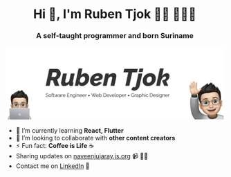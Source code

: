 <h1 align="center">Hi 👋, I'm Ruben Tjok 👋🏼 👨🏻‍💻</h1>
<h3 align="center">A self-taught programmer and born Suriname</h3>

<img src="https://github.com/ruben-tjok/ruben-tjok/blob/main/Ruben-Tjok.png?raw=true" alt="banner that says Ruben Tjok - software engineer, content creator.">

- 🌱 I’m currently learning **React, Flutter**
- 👯 I’m looking to collaborate with **other content creators**
- ⚡ Fun fact: **Coffee is Life** ☕
- Sharing updates on <a href="https://naveenjujaray.js.org">naveenjujaray.js.org</a> 📹 ✍🏼
- Contact me on <a href="https://www.linkedin.com/in/naveenjujaray/">LinkedIn</a> 💼
